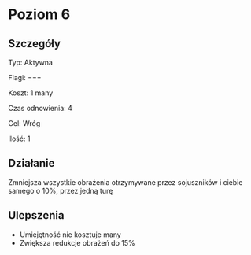 # Poziom 6

## Szczegóły

Typ: Aktywna

Flagi: ===

Koszt: 1 many

Czas odnowienia: 4

Cel: Wróg

Ilość: 1

## Działanie

Zmniejsza wszystkie obrażenia otrzymywane przez sojuszników i ciebie samego o 10%, przez jedną turę

## Ulepszenia

* Umiejętność nie kosztuje many
* Zwiększa redukcje obrażeń do 15%
